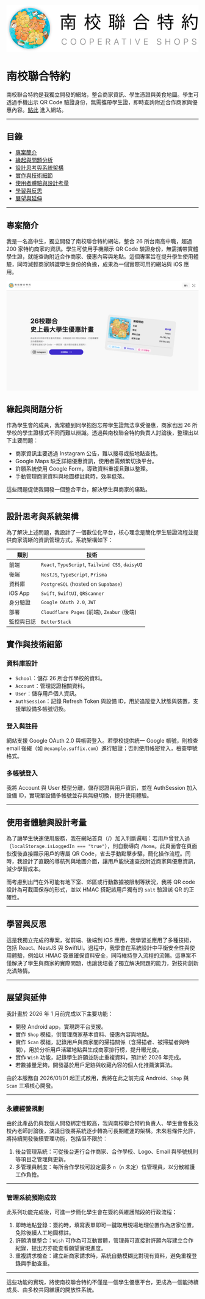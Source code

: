 <img alt="" src="/shared/app-icons/cooperativeshop-logo.svg"/>

<h1 class="text-center">南校聯合特約</h1>
<p class="text-center">南校聯合特約是我獨立開發的網站，整合商家資訊、學生憑證與美食地圖。學生可透過手機出示 QR Code 驗證身份，無需攜帶學生證，即時查詢附近合作商家與優惠內容。<a href="https://cooperativeshops.org">點此</a> 進入網站。</p>

---

## 目錄

- [專案簡介](#專案簡介)
- [緣起與問題分析](#緣起與問題分析)
- [設計思考與系統架構](#設計思考與系統架構)
- [實作與技術細節](#實作與技術細節)
- [使用者體驗與設計考量](#使用者體驗與設計考量)
- [學習與反思](#學習與反思)
- [展望與延伸](#展望與延伸)

---

## 專案簡介

我是一名高中生，獨立開發了南校聯合特約網站，整合 26 所台南高中職，超過 200 家特約商家的資訊。學生可使用手機顯示 QR Code 驗證身份，無需攜帶實體學生證，就能查詢附近合作商家、優惠內容與地點。這個專案旨在提升學生使用體驗，同時減輕商家辨識學生身份的負擔，成果為一個實際可用的網站與 iOS 應用。

<img alt="網站首頁截圖" src="/apps/frontend/public/screenshots/intro-page.png" />

## 緣起與問題分析

作為學生會的成員，我常聽到同學抱怨忘帶學生證無法享受優惠，商家也因 26 所學校的學生證樣式不同而難以辨識。透過與南校聯合特約負責人討論後，整理出以下主要問題：

- 商家資訊主要透過 Instagram 公告，難以搜尋或按地點查找。
- Google Maps 缺乏詳細優惠資訊，使用者需頻繁切換平台。
- 許願系統使用 Google Form，導致資料重複且難以整理。
- 手動管理商家資料與地圖標註耗時，效率低落。

這些問題促使我開發一個整合平台，解決學生與商家的痛點。

---

## 設計思考與系統架構

為了解決上述問題，我設計了一個數位化平台，核心理念是簡化學生驗證流程並提供商家清晰的資訊管理方式。系統架構如下：

| 類別       | 技術                                             |
| ---------- | ------------------------------------------------ |
| 前端       | `React`, `TypeScript`, `Tailwind CSS`, `daisyUI` |
| 後端       | `NestJS`, `TypeScript`, `Prisma`                 |
| 資料庫     | `PostgreSQL` (hosted on `Supabase`)              |
| iOS App    | `Swift`, `SwiftUI`, `QRScanner`                  |
| 身分驗證   | `Google OAuth 2.0`, `JWT`                        |
| 部署       | `Cloudflare Pages` (前端), `Zeabur` (後端)       |
| 監控與日誌 | `BetterStack`                                    |

## 實作與技術細節

### 資料庫設計

- `School`：儲存 26 所合作學校的資料。
- `Account`：管理認證相關資料。
- `User`：儲存用戶個人資訊。
- `AuthSession`：記錄 Refresh Token 與設備 ID，用於追蹤登入狀態與裝置，支援單設備多帳號切換。

### 登入與註冊

網站支援 Google OAuth 2.0 與帳密登入。若學校提供統一 Google 帳號，則檢查 email 後綴（如 `@example.suffix.com`）進行驗證；否則使用帳密登入，檢查學號格式。

### 多帳號登入

我將 Account 與 User 模型分離，儲存認證與用戶資訊，並在 AuthSession 加入設備 ID，實現單設備多帳號並存與無縫切換，提升使用體驗。

---

## 使用者體驗與設計考量

為了讓學生快速使用服務，我在網站首頁（/）加入判斷邏輯：若用戶曾登入過（`localStorage.isLoggedIn === "true"`），則自動導向 `/home`。此頁面會在頁面恢復後直接顯示用戶的專屬 QR Code，省去手動點擊步驟，簡化操作流程。同時，我設計了直觀的導航列與地圖介面，讓用戶能快速查找附近商家與優惠資訊，減少學習成本。

而考慮到出門在外可能有地下室、郊區或行動數據被限制等狀況，我將 QR code 設計為可截圖保存的形式，並以 HMAC 搭配該用戶獨有的 `salt` 驗證該 QR 的正確性。

---

## 學習與反思

這是我獨立完成的專案，從前端、後端到 iOS 應用，我學習並應用了多種技術，包括 React、NestJS 與 SwiftUI。過程中，我學會在系統設計中平衡安全性與使用體驗，例如以 HMAC 簽章確保資料安全，同時維持登入流程的流暢。這專案不僅解決了學生與商家的實際問題，也讓我培養了獨立解決問題的能力，對技術創新充滿熱情。

---

## 展望與延伸

我計畫於 2026 年 1 月前完成以下主要功能：

- 開發 Android app，實現跨平台支援。
- 實作 `Shop` 模組，供管理商家基本資料、優惠內容與地點。
- 實作 `Scan` 模組，記錄用戶與商家間的掃描關係（含掃描者、被掃描者與時間），用於分析用戶活躍地點與生成商家排行榜，提升曝光度。
- 實作 `Wish` 功能，記錄學生許願並防止重複資料，預計於 2026 年完成。
- 若數據量足夠，開發基於用戶足跡與收藏內容的個人化推薦演算法。

由於本服務自 2026/01/01 起正式啟用，我將在此之前完成 Android、`Shop` 與 `Scan` 三項核心開發。

---

### 永續經營規劃

由於此產品仍與我個人開發綁定性較高，我與南校聯合特約負責人、學生會會長及校內老師討論後，決議日後將系統逐步轉為可長期維運的架構。未來若條件允許，將持續開發後續管理功能，包括但不限於：

1. 後台管理系統：可從後台進行合作商家、合作學校、Logo、Email 與學號規則等項目之管理與更新。
2. 多管理員制度：每所合作學校可設定最多 `n`（`n` 未定）位管理員，以分散維護工作負擔。

---

### 管理系統預期成效

此系列功能完成後，可進一步簡化學生會在簽約與維護階段的行政流程：

1. 即時地點登錄：簽約時，填寫表單即可一鍵取用現場地理位置作為店家位置，免除後續人工地圖標註。
2. 許願清單整合：`Wish` 可作為可互動實體，管理員可直接對許願內容建立合作紀錄，提出方亦能查看願望實現進度。
3. 重複請求檢查：建立新商家請求時，系統自動模糊比對現有資料，避免重複登錄與手動查重。

---

這些功能的實現，將使南校聯合特約不僅是一個學生優惠平台，更成為一個能持續成長、由多校共同維護的開放性系統。
